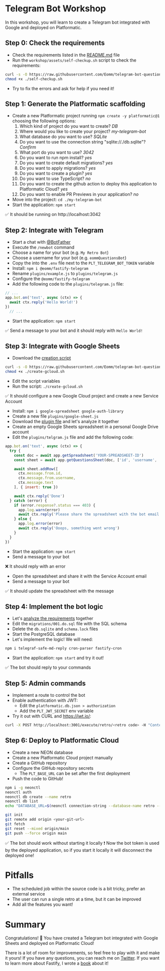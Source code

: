 # Telegram Bot Workshop

In this workshop, you will learn to create a Telegram bot integrated with Google and deployed on Platformatic.

## Step 0: Check the requirements

- Check the requirements listed in the [README.md](../README.md) file
- Run the `workshop/assets/self-checkup.sh` script to check the requirements:

```sh
curl -s -O https://raw.githubusercontent.com/Eomm/telegram-bot-questions/main/workshop/assets/self-checkup.sh
chmod +x ./self-checkup.sh
```

- Try to fix the errors and ask for help if you need it!

## Step 1: Generate the Platformatic scaffolding

- Create a new Platformatic project running `npm create -y platformatic@1` choosing the following options:
  1. Which kind of project do you want to create? _DB_
  1. Where would you like to create your project? _my-telegram-bot_
  1. What database do you want to use? _SQLite_
  1. Do you want to use the connection string "sqlite://./db.sqlite"? _Confirm_
  1. What port do you want to use? _3042_
  1. Do you want to run npm install? _yes_
  1. Do you want to create default migrations? _yes_
  1. Do you want to apply migrations? _yes_
  1. Do you want to create a plugin? _yes_
  1. Do you want to use TypeScript? _no_
  1. Do you want to create the github action to deploy this application to Platformatic Cloud? _yes_
  1. Do you want to enable PR Previews in your application? _no_
- Move into the project: `cd ./my-telegram-bot`
- Start the application: `npm start`

✅ It should be running on http://localhost:3042


## Step 2: Integrate with Telegram

- Start a chat with [@BotFather](https://t.me/BotFather)
- Execute the `/newbot` command
- Choose a name for your bot (e.g. `My Retro Bot`)
- Choose a username for your bot (e.g. `eommQuestionsBot`)
- Copy the into the `.env` file next to the `PLT_TELEGRAM_BOT_TOKEN` variable
- Install: `npm i @eomm/fastify-telegram`
- Rename `plugins/example.js` to `plugins/telegram.js`
- Configure the `@eomm/fastify-telegram`
- Add the following code to the `plugins/telegram.js` file:

```js
// ...
app.bot.on('text', async (ctx) => {
  await ctx.reply('Hello World!')
})
  // ...
```

  - Start the application: `npm start`

✅ Send a message to your bot and it should reply with `Hello World!`


## Step 3: Integrate with Google Sheets

- Download the [creation script][gcloud-cred]

```sh
curl -s -O https://raw.githubusercontent.com/Eomm/telegram-bot-questions/main/workshop/assets/create-gcloud.sh
chmod +x ./create-gcloud.sh
```

- Edit the script variables
- Run the script: `./create-gcloud.sh`

✅ It should configure a new Google Cloud project and create a new Service Account

- Install: `npm i google-spreadsheet google-auth-library`
- Create a new file `plugins/google-sheet.js`
- Download the [plugin file][google-sheet-plugin] and let's analyze it together
- Create an empty Google Sheets spreadsheet in a personal Google Drive account
- Edit the `plugins/telgram.js` file and add the following code:

```js
app.bot.on('text', async (ctx) => {
  try {
    const doc = await app.getSpreadsheet('YOUR-SPREADSHEET-ID')
    const sheet = await app.getQuestionsSheet(doc, ['id', 'username', 'text'])

    await sheet.addRow([
      ctx.message.from.id,
      ctx.message.from.username,
      ctx.message.text
    ], { insert: true })

    await ctx.reply('Done')
  } catch (error) {
    if (error.response?.status === 403) {
      app.log.warn(error)
      await ctx.reply('Please share the spreadsheet with the bot email: ' + app.serviceAccountEmail)
    } else {
      app.log.error(error)
      await ctx.reply('Ooops, something went wrong')
    }
  }
})
```

- Start the application: `npm start`
- Send a message to your bot

❌ It should reply with an error

- Open the spreadsheet and share it with the Service Account email
- Send a message to your bot

✅ It should update the spreadsheet with the message


## Step 4: Implement the bot logic

- Let's [analyze the requirements][bot-logic] together
- Edit the `migrations/001.do.sql` file with the SQL schema
- Delete the `db.sqlite` and `schema.lock` files
- Start the PostgreSQL database
- Let's implement the logic! We will need:

```sh
npm i telegraf-safe-md-reply cron-parser fastify-cron
```

- Start the application: `npm start` and try it out!

✅ The bot should reply to your commands


## Step 5: Admin commands

- Implement a route to control the bot
- Enable authentication with JWT:
  - Edit the `platformatic.db.json > authorization`
  - Add the `PLT_JWT_SECRET` env variable
- Try it out with CURL and https://jwt.io/:

```sh
curl -X POST http://localhost:3001/execute/retro/<retro code> -H "Content-Type: application/json" -H "Authorization: Bearer eyJhbGciOiJIUzI1NiIsInR5cCI6IkpXVCJ9.eyJzdWIiOiIxMjM0NTY3ODkwIiwiaWQiOiIyODMxMjU3MCJ9.ipd_7lVrLVG0By-sksQK8LUoYXzIaQvoWBE1rOuWCLw" -d '{}'
```

## Step 6: Deploy to Platformatic Cloud

- Create a new NEON database
- Create a new Platformatic Cloud project manually
- Create a GitHub repository
- Configure the GitHub repository secrets
  - The `PLT_BASE_URL` can be set after the first deployment
- Push the code to GitHub!

```sh
npm i -g neonctl
neonctl auth
neonctl db create --name retro
neonctl db list
echo "DATABASE_URL=$(neonctl connection-string --database-name retro --pooled)" >> .env
```

```sh
git init
git remote add origin <your-git-url>
git fetch
git reset --mixed origin/main
git push --force origin main
```

✅ The bot should work without starting it locally
❗️ Now the bot token is used by the deployed application, so if you start it locally it will disconnect the deployed one!


# Pitfalls

- The scheduled job within the source code is a bit tricky, prefer an external service
- The user can run a single retro at a time, but it can be improved
- Add all the features you want!


# Summary

Congratulations! 🎉
You have created a Telegram bot integrated with Google Sheets and deployed on Platformatic Cloud!

There is a lot of room for improvements, so feel free to play with it and make it yours!
If you have any questions, you can reach me on [Twitter](https://twitter.com/ManuEomm).
If you want to learn more about Fastify, I wrote a [book](https://backend.cafe/the-fastify-book-is-out) about it!

[gcloud-cred]: https://github.com/Eomm/telegram-bot-questions/blob/main/workshop/assets/create-gcloud.sh
[google-sheet-plugin]: https://github.com/Eomm/telegram-bot-questions/blob/main/plugins/google-sheet.js
[bot-logic]: https://docs.google.com/presentation/d/1ViSd4t2PCC3PcZMzwaL1WuzgLUCmt071zo-vZA8U5gM/edit?usp=sharing
